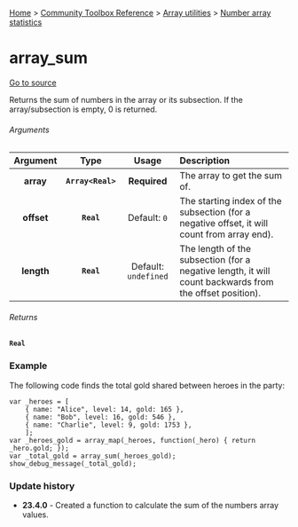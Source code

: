 [Home](/README.md) > [Community Toolbox Reference](/Docs/Reference/Reference.md) > [Array utilities](/Docs/Reference/Groups/ArrayUtils.md) > [Number array statistics](/Docs/Reference/Groups/ArrayUtils_Maths.md)

# array_sum

[Go to source](/Community%20Toolbox/scripts/utils_CommunityToolboxArray/utils_CommunityToolboxArray.gml#L221)

Returns the sum of numbers in the array or its subsection. If the array/subsection is empty, 0 is returned.

###### Arguments

| Argument | Type | Usage | Description |
|:---:|:---:|:---:|:---|
| **array** | **`Array<Real>`** | **Required** | The array to get the sum of. |
| **offset** | **`Real`** | Default: `0` | The starting index of the subsection (for a negative offset, it will count from array end). |
| **length** | **`Real`** | Default: `undefined` | The length of the subsection (for a negative length, it will count backwards from the offset position). |

###### Returns
**`Real`**

### Example

The following code finds the total gold shared between heroes in the party:

```gml
var _heroes = [
    { name: "Alice", level: 14, gold: 165 },
    { name: "Bob", level: 16, gold: 546 },
    { name: "Charlie", level: 9, gold: 1753 },
    ];
var _heroes_gold = array_map(_heroes, function(_hero) { return _hero.gold; });
var _total_gold = array_sum(_heroes_gold);
show_debug_message(_total_gold);
```

### Update history

- **23.4.0** - Created a function to calculate the sum of the numbers array values.
